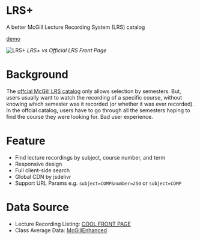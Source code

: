 # LRS+
A better McGill Lecture Recording System (LRS) catalog

[demo](https://jhcccc.github.io/LRSPlus/)

![LRS+](https://cdn.jsdelivr.net/gh/jhcccc/LRSPlus@master/img/compare.png)
*LRS+ vs Official LRS Front Page*

# Background
The [offcial McGill LRS catalog](https://lrs.mcgill.ca/) only allows selection by semesters. But, users usually want to watch the recording of a specific course, without knowing which semester was it recorded (or whether it was ever recorded). In the offcial catalog, users have to go through all the semesters hoping to find the course they were looking for. Bad user experience. 

# Feature
* Find lecture recordings by subject, course number, and term
* Responsive design
* Full client-side search
* Global CDN by jsdelivr
* Support URL Params e.g. `subject=COMP&number=250` or  `subject=COMP`

# Data Source
* Lecture Recording Listing: [COOL FRONT PAGE](https://lrs.mcgill.ca/)
* Class Average Data: [McGillEnhanced](https://github.com/demetrios-koziris/McGillEnhanced)